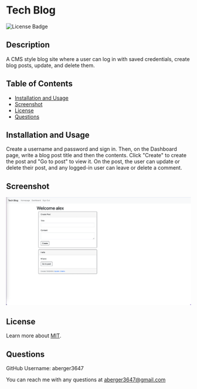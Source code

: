 
# Tech Blog

![License Badge](https://img.shields.io/badge/license-MIT-blue)

## Description
A CMS style blog site where a user can log in with saved credentials, create blog posts, update, and delete them.
  
## Table of Contents
- [Installation and Usage](#installation)
- [Screenshot](#screenshot)
- [License](#license)
- [Questions](#questions)
  
## Installation and Usage
Create a username and password and sign in. Then, on the Dashboard page, write a blog post title and then the contents. Click "Create" to create the post and "Go to post" to view it. On the post, the user can update or delete their post, and any logged-in user can leave or delete a comment.
  
## Screenshot
<img src="screenshot.png" width="600px">

## License
Learn more about [MIT](https://choosealicense.com/licenses/mit/).
  
## Questions
GitHub Username: aberger3647

You can reach me with any questions at aberger3647@gmail.com
